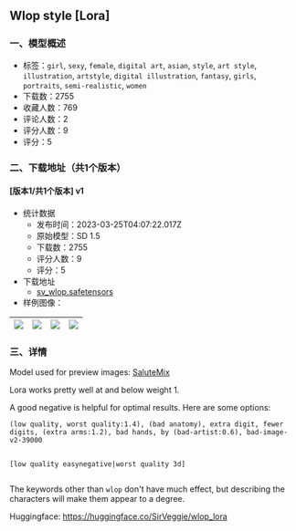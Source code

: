 ## Wlop style [Lora]
### 一、模型概述

- 标签：`girl`, `sexy`, `female`, `digital art`, `asian`, `style`, `art style`, `illustration`, `artstyle`, `digital illustration`, `fantasy`, `girls`, `portraits`, `semi-realistic`, `women`
- 下载数：2755
- 收藏人数：769
- 评论人数：2
- 评分人数：9
- 评分：5

### 二、下载地址（共1个版本）

#### [版本1/共1个版本] v1

- 统计数据
  - 发布时间：2023-03-25T04:07:22.017Z
  - 原始模型：SD 1.5
  - 下载数：2755
  - 评分人数：9
  - 评分：5
- 下载地址
  - [sv_wlop.safetensors](https://civitai.com/api/download/models/27933)
- 样例图像：

| <img src="https://image.civitai.com/xG1nkqKTMzGDvpLrqFT7WA/ba5cbde7-a1fb-4b55-2102-1f73a688d900/width=450/323406.jpeg" /> | <img src="https://image.civitai.com/xG1nkqKTMzGDvpLrqFT7WA/a92cfef2-e437-497c-1671-1a2fd4ad6900/width=450/323536.jpeg" /> | <img src="https://image.civitai.com/xG1nkqKTMzGDvpLrqFT7WA/832b7e1f-43d7-45ac-0437-4f387c66b000/width=450/323535.jpeg" /> | <img src="https://image.civitai.com/xG1nkqKTMzGDvpLrqFT7WA/8990bff2-ebb9-4d6c-1255-bd1fa591e300/width=450/313943.jpeg" /> |
| ---- | ---- | ---- | ---- |


### 三、详情
<p>Model used for preview images: <a target="_blank" rel="ugc" href="https://civitai.com/models/19238/salutemix">SaluteMix</a></p><p>Lora works pretty well at and below weight 1.</p><p>A good negative is helpful for optimal results. Here are some options:</p><pre><code>(low quality, worst quality:1.4), (bad anatomy), extra digit, fewer digits, (extra arms:1.2), bad hands, by (bad-artist:0.6), bad-image-v2-39000

[low quality easynegative|worst quality 3d]</code></pre><p>The keywords other than <code>wlop</code> don't have much effect, but describing the characters will make them appear to a degree.</p><p></p><p>Huggingface: <a target="_blank" rel="ugc" href="https://huggingface.co/SirVeggie/wlop_lora">https://huggingface.co/SirVeggie/wlop_lora</a></p>